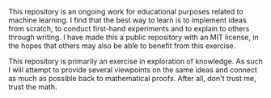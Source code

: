 This repository is an ongoing work for educational purposes related to machine learning. I find that the best way to learn is to implement ideas from scratch, to conduct first-hand experiments and to explain to others through writing. I have made this a public repository with an MIT license, in the hopes that others may also be able to benefit from this exercise.

This repository is primarily an exercise in exploration of knowledge. As such I will attempt to provide several viewpoints on the same ideas and connect as much as possible back to mathematical proofs. After all, don't trust me, trust the math.
